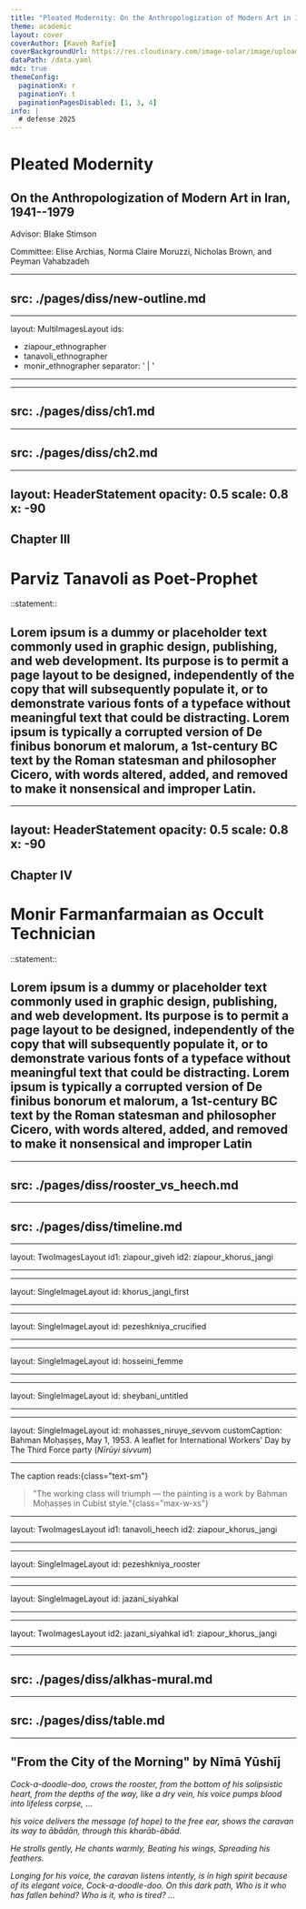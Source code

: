 ```yaml
---
title: "Pleated Modernity: On the Anthropologization of Modern Art in Iran, 1941–1979"
theme: academic
layout: cover
coverAuthor: [Kaveh Rafie]
coverBackgroundUrl: https://res.cloudinary.com/image-solar/image/upload/f_auto/v1749666104/ziapour/tanavoli-1997-qashqai-girl_ujzm8m.jpg
dataPath: /data.yaml
mdc: true
themeConfig:
  paginationX: r
  paginationY: t
  paginationPagesDisabled: [1, 3, 4]
info: |
  # defense 2025
---
```


# Pleated Modernity

## On the Anthropologization of Modern Art in Iran, 1941--1979

Advisor: Blake Stimson

Committee: Elise Archias, Norma Claire Moruzzi, Nicholas Brown, and Peyman Vahabzadeh
<!--
Introduction:

-->

---
src: ./pages/diss/new-outline.md
---

---
layout: MultiImagesLayout
ids:
  - ziapour_ethnographer
  - tanavoli_ethnographer
  - monir_ethnographer
separator: ' | '
---

---
src: ./pages/diss/ch1.md
---

---
src: ./pages/diss/ch2.md
---

---
layout: HeaderStatement
opacity: 0.5
scale: 0.8
x: -90
---

<ChapterMove>

## Chapter III
</ChapterMove>

#  Parviz Tanavoli as Poet-Prophet

::statement::

## Lorem ipsum is a dummy or placeholder text commonly used in graphic design, publishing, and web development. Its purpose is to permit a page layout to be designed, independently of the copy that will subsequently populate it, or to demonstrate various fonts of a typeface without meaningful text that could be distracting. Lorem ipsum is typically a corrupted version of De finibus bonorum et malorum, a 1st-century BC text by the Roman statesman and philosopher Cicero, with words altered, added, and removed to make it nonsensical and improper Latin.

---
layout: HeaderStatement
opacity: 0.5
scale: 0.8
x: -90
---

<ChapterMove>

## Chapter IV
</ChapterMove>

# Monir Farmanfarmaian as Occult Technician

::statement::

## Lorem ipsum is a dummy or placeholder text commonly used in graphic design, publishing, and web development. Its purpose is to permit a page layout to be designed, independently of the copy that will subsequently populate it, or to demonstrate various fonts of a typeface without meaningful text that could be distracting. Lorem ipsum is typically a corrupted version of De finibus bonorum et malorum, a 1st-century BC text by the Roman statesman and philosopher Cicero, with words altered, added, and removed to make it nonsensical and improper Latin





---
src: ./pages/diss/rooster_vs_heech.md
---

---
src: ./pages/diss/timeline.md
---

---
layout: TwoImagesLayout
id1: ziapour_giveh
id2: ziapour_khorus_jangi

---
<!--
Ziapour's Fighting Rooster (Khorus Jangi):
- This iconic design was the cover for the Khorus Jangi magazine, launched in 1948 by the avant-garde association of the same name (Ziapour, Shirvani, Gharib, Sheybani, Hannaneh, etc.).
- Symbolism: Represents wakefulness, a new dawn, resistance against stagnation, artistic independence, and adapting Iranian culture to modernity/machine age. It was their visual manifesto.

Jalil Ziapour & the Rooster:
- Left: Ziapour himself in 1952, a leading figure in the Khorus Jangi group and a key proponent of Cubism in Iran. Note the 'giveh' footwear, perhaps hinting at the blend of modernism and local context.
- Right: The Khorus Jangi rooster emblem, symbolizing the group's avant-garde spirit and goals (wakefulness, resistance, modernity).
-->


---
layout: SingleImageLayout
id: khorus_jangi_first

---
<!--
Khorus Jangi Magazine & Nima Yushij:
- This is the first issue of the Khorus Jangi magazine (1948), a key platform for the avant-garde group.
- Inside cover features the poem "From the City of Morning" by the highly influential modernist poet Nima Yushij.
- Nima wrote the poem specifically in response to the group's choice of the "Fighting Rooster" name, linking the symbol to their mission.
-->





---
layout: SingleImageLayout
id: pezeshkniya_crucified

---
<!--
Hushang Pezeshkniya - Early Modernism:
- Artist: Hushang Pezeshkniya, another important modernist painter active in this period. He studied in Turkey before returning to Iran.
- Work: "Crucified" (1946). This early date shows engagement with modern European forms (Expressionism/Cubism influences) even before the formal establishment of Khorus Jangi.
- Themes: Pezeshkniya often depicted the lives of ordinary people.
Pezeshkniya - Social Themes:
- Work: "Untitled (From the Oil Industry Workers)" (1958).
- Context: Shows Pezeshkniya depicting the lives of common people and laborers, specifically oil workers in Abadan.
- Style: Uses modernist fragmentation (Cubist/Expressionist influence) to portray these social themes. This aligns with the broader socially-aware current within early Iranian modernism.
-->




---
layout: SingleImageLayout
id: hosseini_femme

---
<!--
Hossein Kazemi - Lyrical Modernism:
- Artist: Hossein Kazemi.
- Style: Known for blending Cubist geometry and fragmentation with the delicate lines and lyrical qualities of traditional Iranian miniature painting.
- Work: "Woman with a Pitcher" (1957).
-->

---
layout: SingleImageLayout
id: sheybani_untitled

---
<!--
Manuchehr Sheybani - Modernist & Intellectual:
- Artist: Manuchehr Sheybani, who was also a poet and playwright with links to the Tudeh (Communist) party.
- Style: Explored Cubism, often drawing inspiration from workers and common people, similar to Pezeshkniya. Developed his own distinct interpretations, sometimes using idiosyncratic diagonals.
- Work: "Untitled" (1958).
-->

---
layout: SingleImageLayout
id: mohasses_niruye_sevvom
customCaption: Bahman Moḥaṣṣeṣ, May 1, 1953. A leaflet for International Workers' Day by The Third Force party (<i>Nīrūyi sivvum</i>)

---

The caption reads:{class="text-sm"}


> "The working class will triumph — the painting is a work by Bahman Moḥaṣṣeṣ in Cubist style."{class="max-w-xs"}

<!--
Bahman Mohasses - Cubism & Politics Pre-Coup:
- Artist: Bahman Mohasses, sometimes associated with the Khorus Jangi circle.
- Context: This is a leaflet for International Workers' Day (May 1, 1953) by the Third Force (Niruyi Sivvum) political party.
- Significance: The caption explicitly labels Mohasses's work as "Cubist style" and links it directly to the triumph of the working class. This demonstrates the clear association of Cubism with progressive politics in the period immediately preceding the August 1953 coup.
- The **Third Force (Niruyi Sivvum)** emerged from a significant split within the **Tudeh Party** of Iran in the late 1940s (around 1947-1948).
-->



---
layout: TwoImagesLayout
id1: tanavoli_heech
id2: ziapour_khorus_jangi

---
<!--
Shift After 1953: Rooster vs. Heech:
- This comparison symbolizes the profound shift in Iranian art and culture after the 1953 coup.
- Left (Post-Coup): Parviz Tanavoli's "Heech" (Nothing), emerging in the 1960s/70s, associated with the Saqqakhaneh movement. Represents a turn towards ambiguity, local vernacular, perhaps introspection or nihilism in the changed political climate under Pahlavi patronage.
- Right (Pre-Coup): Ziapour's "Fighting Rooster" (1949), symbolizing the assertive, socially-engaged, universalist aspirations of the earlier avant-garde.
- Point: The coup marked a decline of the Khorus Jangi-era modernism and the rise of different artistic concerns.
-->

---
layout: SingleImageLayout
id: pezeshkniya_rooster

---
<!--
he moved to Abadan, the hub of Iranian oil industry in the late 1948 on the invitation of Ibrahim Golestan who was commissioned to create a documentary on the Anglo-Persian Oil Company.
in 1958, he returned to Tehran
Legacy - Nostalgic Echo: Pezeshkniya's Later Rooster:
-->

---
layout: SingleImageLayout
id: jazani_siyahkal

---
<!--
Legacy - Militant Re-Politicization: Bizhan Jazani:
- Artist: Bizhan Jazani, a prominent Marxist theorist and founder of a major guerrilla organization opposing the Shah.
- Context: Painted "Siahkal" (c. 1970) while imprisoned (1968 until execution in 1975). The painting commemorates the 1971 Siahkal incident, considered the start of the armed struggle against the Pahlavi regime.
- Style: Uses Cubist/Expressionist fragmentation to depict this politically charged event, demonstrating the style's continued use as a language of resistance.
-->

---
layout: TwoImagesLayout
id2: jazani_siyahkal
id1: ziapour_khorus_jangi

---
<!--
Enduring Resonance: Jazani & Ziapour:
- Comparison: Jazani's "Siahkal" (left, c. 1970) and Ziapour's "Khorus Jangi" rooster (right, 1949).
- Connection: Despite the different subject (deer vs. rooster), Jazani's prison painting shows strong visual and iconographic resonance with Ziapour's earlier work from two decades prior.
- Shared Elements: Use of fragmented forms, symbolism of struggle against darkness/oppression. Potentially echoes Picasso's Guernica as well.
- Point: Highlights the enduring power and adaptability of Cubist aesthetics as a visual language for political dissent and resistance across different moments in modern Iranian history.
-->

---
src: ./pages/diss/alkhas-mural.md
---



---
src: ./pages/diss/table.md
---


---

## "From the City of the Morning" by Nīmā Yūshīj

_Cock-a-doodle-doo, crows the rooster,_
_from the bottom of his solipsistic heart,_
_from the depths of the way, like a dry vein,_
_his voice pumps blood into lifeless corpse,_
...

_his voice delivers the message (of hope) to the free ear,_
_shows the caravan its way to ābādān,_
_through this kharāb-ābād._

_He strolls gently,_
_He chants warmly,_
_Beating his wings,_
_Spreading his feathers._

_Longing for his voice, the caravan listens intently,_
_is in high spirit because of its elegant voice,_
_Cock-a-doodle-doo. On this dark path,_
_Who is it who has fallen behind?_
_Who is it, who is tired?_
...


<!--
NOTE:
Nima Yushij's "From the City of the Morning" (Excerpt):
- Key Imagery: The rooster's crow guides a caravan out of darkness ("kharāb-ābād" - ruined place) towards light/progress ("ābādān" - prosperous place), awakening "oppressed souls."
- Connection: Directly mirrors the Khorus Jangi group's ambition to awaken public consciousness and lead Iranian culture towards modernity.
-->
